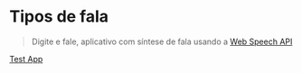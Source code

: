 # Tipos de fala 

> Digite e fale, aplicativo com síntese de fala usando a [Web Speech API](https://developer.mozilla.org/en-US/docs/Web/API/Web_Speech_API)

[Test App](https://marcelo1975.github.io/typespeakwithspeechwebapi/dist/)
